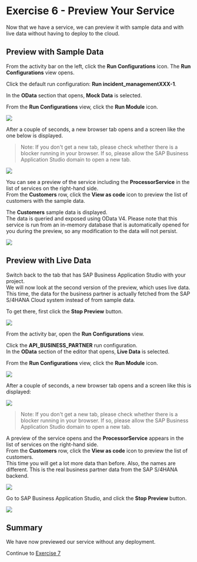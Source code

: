 # Exercise 6 - Preview Your Service

Now that we have a service, we can preview it with sample data and with live data without having to deploy to the cloud. 

## Preview with Sample Data

From the activity bar on the left, click the **Run Configurations** icon.
The **Run Configurations** view opens.

Click the default run configuration: **Run incident_managementXXX-1**.

In the **OData** section that opens, **Mock Data** is selected.

From the **Run Configurations** view, click the **Run Module** icon.

![](/exercises/Ex6/images/runwithmock.png)

After a couple of seconds, a new browser tab opens and a screen like the one below is displayed.

> Note: If you don't get a new tab, please check whether there is a blocker running in your browser. If so, please allow the SAP Business Application Studio domain to open a new tab.

![](/exercises/Ex6/images/previewlaunchpad.png) 


You can see a preview of the service including the **ProcessorService** in the list of services on the right-hand side.<br>
From the **Customers** row, click the **View as code** icon to preview the list of customers with the sample data.<br>

The **Customers** sample data is displayed.<br>
The data is queried and exposed using OData V4. Please note that this service is run from an in-memory database that is automatically opened for you during the preview, so any modification to the data will not persist.

![](/exercises/Ex6/images/customermockresults.png)  


## Preview with Live Data

Switch back to the tab that has SAP Business Application Studio with your project.<br>
We will now look at the second version of the preview, which uses live data. This time, the data for the business partner is actually fetched from the SAP S/4HANA Cloud system instead of from sample data.

To get there, first click the **Stop Preview** button.

![](/exercises/Ex6/images/stoppreview.png)  

From the activity bar, open the **Run Configurations** view.

Click the **API_BUSINESS_PARTNER** run configuration.<br>
In the **OData** section of the editor that opens, **Live Data** is selected.

From the **Run Configurations** view, click the **Run Module** icon.

![](/exercises/Ex6/images/runlive.png)

After a couple of seconds, a new browser tab opens and a screen like this is displayed:

![](/exercises/Ex6/images/previewlaunchpad.png) 

> Note: If you don't get a new tab, please check whether there is a blocker running in your browser. If so, please allow the SAP Business Application Studio domain to open a new tab.

A preview of the service opens and the **ProcessorService** appears in the list of services on the right-hand side.<br>
From the **Customers** row, click the **View as code** icon to preview the list of customers.<br>
This time you will get a lot more data than before. Also, the names are different. This is the real business partner data from the SAP S/4HANA backend.<br>

![](/exercises/Ex6/images/customerliveresults.png)  

Go to SAP Business Application Studio, and click the **Stop Preview** button.

![](/exercises/Ex6/images/stoppreview.png)  



## Summary
We have now previewed our service without any deployment.

Continue to [Exercise 7](../Ex7/README.md)

